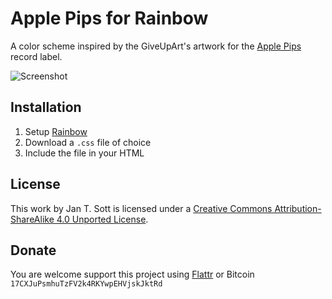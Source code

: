 # Apple Pips for Rainbow

A color scheme inspired by the GiveUpArt's artwork for the [Apple Pips](http://www.discogs.com/label/Apple+Pips) record label.

![Screenshot](https://raw.github.com/idleberg/ApplePips-Rainbow/master/images/screenshot.png)

## Installation

1. Setup [Rainbow](https://github.com/ccampbell/rainbow)
2. Download a `.css` file of choice
2. Include the file in your HTML

## License

This work by Jan T. Sott is licensed under a [Creative Commons Attribution-ShareAlike 4.0 Unported License](http://creativecommons.org/licenses/by-sa/4.0/deed.en_US).

## Donate

You are welcome support this project using [Flattr](https://flattr.com/submit/auto?user_id=idleberg&url=https://github.com/idleberg/ApplePips-Rainbow) or Bitcoin `17CXJuPsmhuTzFV2k4RKYwpEHVjskJktRd`

